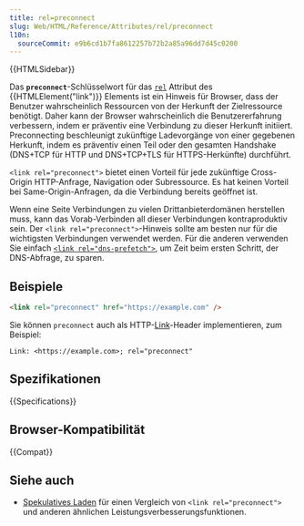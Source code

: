```yaml
---
title: rel=preconnect
slug: Web/HTML/Reference/Attributes/rel/preconnect
l10n:
  sourceCommit: e9b6cd1b7fa8612257b72b2a85a96dd7d45c0200
---
```


{{HTMLSidebar}}

Das **`preconnect`**-Schlüsselwort für das [`rel`](/de/docs/Web/HTML/Reference/Elements/link#rel) Attribut des {{HTMLElement("link")}} Elements ist ein Hinweis für Browser, dass der Benutzer wahrscheinlich Ressourcen von der Herkunft der Zielressource benötigt. Daher kann der Browser wahrscheinlich die Benutzererfahrung verbessern, indem er präventiv eine Verbindung zu dieser Herkunft initiiert. Preconnecting beschleunigt zukünftige Ladevorgänge von einer gegebenen Herkunft, indem es präventiv einen Teil oder den gesamten Handshake (DNS+TCP für HTTP und DNS+TCP+TLS für HTTPS-Herkünfte) durchführt.

`<link rel="preconnect">` bietet einen Vorteil für jede zukünftige Cross-Origin HTTP-Anfrage, Navigation oder Subressource. Es hat keinen Vorteil bei Same-Origin-Anfragen, da die Verbindung bereits geöffnet ist.

Wenn eine Seite Verbindungen zu vielen Drittanbieterdomänen herstellen muss, kann das Vorab-Verbinden all dieser Verbindungen kontraproduktiv sein. Der `<link rel="preconnect">`-Hinweis sollte am besten nur für die wichtigsten Verbindungen verwendet werden. Für die anderen verwenden Sie einfach [`<link rel="dns-prefetch">`](/de/docs/Web/HTML/Reference/Attributes/rel/dns-prefetch), um Zeit beim ersten Schritt, der DNS-Abfrage, zu sparen.

## Beispiele

```html
<link rel="preconnect" href="https://example.com" />
```

Sie können `preconnect` auch als HTTP-[Link](/de/docs/Web/HTTP/Reference/Headers/Link)-Header implementieren, zum Beispiel:

```http
Link: <https://example.com>; rel="preconnect"
```

## Spezifikationen

{{Specifications}}

## Browser-Kompatibilität

{{Compat}}

## Siehe auch

- [Spekulatives Laden](/de/docs/Web/Performance/Guides/Speculative_loading) für einen Vergleich von `<link rel="preconnect">` und anderen ähnlichen Leistungsverbesserungsfunktionen.
